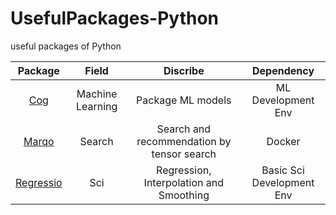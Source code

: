 # UsefulPackages-Python
useful packages of Python


|  Package | Field | Discribe | Dependency |
| :-: | :-: | :-: | :-: |
| [Cog](https://github.com/replicate/cog)  | Machine Learning | Package ML models | ML Development Env |
| [Marqo](https://github.com/marqo-ai/marqo) | Search | Search and recommendation by tensor search | Docker |
| [Regressio](https://github.com/brendanartley/Regressio) | Sci | Regression, Interpolation and Smoothing | Basic Sci Development Env |


